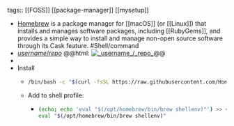 tags:: [[FOSS]] [[package-manager]] [[mysetup]]

- [Homebrew](https://brew.sh/) is a package manager for [[macOS]] (or [[Linux]]) that installs and manages software packages, including [[RubyGems]], and provides a simple way to install and manage non-open source software through its Cask feature. #Shell/command
- [_username_/_repo_](https://github.com/_username_/_repo_)
  @@html: <a href="https://github.com/_username_/_repo_/"><img src="https://github-readme-stats-astronomer.vercel.app/api/pin/?username=_username_&repo=_repo_&theme=tokyonight" alt="_username_/_repo_"/></a>@@
-
- Install
	- ```bash
	  /bin/bash -c "$(curl -fsSL https://raw.githubusercontent.com/Homebrew/install/HEAD/install.sh)"
	  ```
	- Add to shell profile:
		- ```bash
		  (echo; echo 'eval "$(/opt/homebrew/bin/brew shellenv)"') >> ~/.zprofile
		  eval "$(/opt/homebrew/bin/brew shellenv)"
		  ```